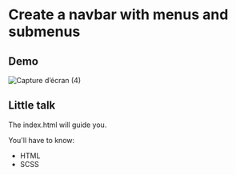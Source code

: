 # Create a navbar with menus and submenus

## Demo

![Capture d’écran (4)](https://user-images.githubusercontent.com/51159780/102538024-0a856900-40ac-11eb-9ffd-7de9d0c2ea26.png)

## Little talk

The index.html will guide you. 

You'll have to know: 
- HTML
- SCSS
